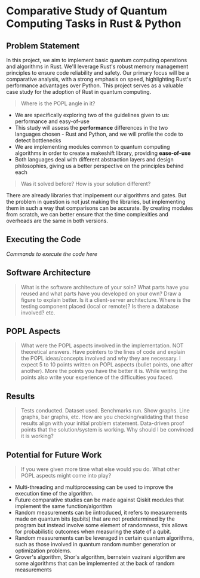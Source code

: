 # Comparative Study of Quantum Computing Tasks in Rust & Python

## Problem Statement

In this project, we aim to implement basic quantum computing operations and algorithms in Rust. We'll leverage Rust's robust memory management principles to ensure code reliability and safety. Our primary focus will be a comparative analysis, with a strong emphasis on speed, highlighting Rust's performance advantages over Python. This project serves as a valuable case study for the adoption of Rust in quantum computing.

> Where is the POPL angle in it?

* We are specifically exploring two of the guidelines given to us: performance and easy-of-use
* This study will assess the **performance** differences in the two languages chosen - Rust and Python, and we will profile the code to detect bottlenecks
* We are implementing modules common to quantum computing algorithms in order to create a makeshift library, providing **ease-of-use**
* Both languages deal with different abstraction layers and design philosophies, giving us a better perspective on the principles behind each

> Was it solved before? How is your solution different?

There are already libraries that implpement our algorithms and gates. But the problem in question is not just making the libraries, but implementing them in such a way that comparisons can be accurate. By creating modules from scratch, we can better ensure that the time complexities and overheads are the same in both versions.

## Executing the Code

*Commands to execute the code here*

## Software Architecture

> What is the software architecture of your soln? What parts have you reused and what parts have you developed on your own? Draw a figure to explain better. Is it a client-server architecture. Where is the testing component placed (local or remote)? Is there a database involved? etc. 

## POPL Aspects

> What were the POPL aspects involved in the implementation. NOT theoretical answers. Have pointers to the lines of code and explain the POPL ideas/concepts involved and why they are necessary. I expect 5 to 10 points written on POPL aspects (bullet points, one after another). More the points you have the better it is. While writing the points also write your experience of the difficulties you faced. 

## Results

> Tests conducted. Dataset used. Benchmarks run. Show graphs. Line graphs, bar graphs, etc. How are you checking/validating that these results align with your initial problem statement. Data-driven proof points that the solution/system is working. Why should I be convinced it is working?

## Potential for Future Work

> If you were given more time what else would you do. What other POPL aspects might come into play?

- Multi-threading and multiprocessing can be used to improve the execution  time of the algorithm.
- Future comparative studies can be made against Qiskit modules that implement the same function/algorithm
- Random measurements can be iintroduced, it refers to measurements made on quantum bits (qubits) that are not predetermined by the program but instead involve some element of randomness, this allows for probabilistic outcomes when measuring the state of a qubit. 
- Random measurements can be leveraged in certain quantum algorithms, such as those involved in quantum random number generation or optimization problems.
- Grover's algorithm, Shor's algorithm, bernstein vazirani algorithm are some algorithms that can be implemented at the back of random measurements
